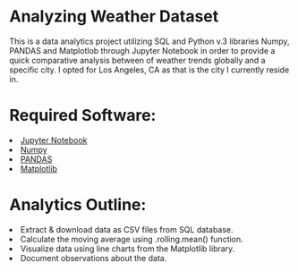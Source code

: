 # Analyzing Weather Dataset
This is a data analytics project utilizing SQL and Python v.3 libraries Numpy, PANDAS and Matplotlob through Jupyter Notebook in order to provide a quick comparative analysis between of weather trends globally and a specific city. I opted for Los Angeles, CA as that is the city I currently reside in.

# Required Software:
<li> <a href=https://jupyter.org/install>Jupyter Notebook</a>
<li> <a href=https://numpy.org/devdocs/user/index.html>Numpy</a>
<li> <a href=https://pandas.pydata.org/>PANDAS</a>
<li> <a href=https://matplotlib.org/>Matplotlib</a>

# Analytics Outline:
<li> Extract & download data as CSV files from SQL database.
<li> Calculate the moving average using .rolling.mean() function.
<li> Visualize data using line charts from the Matplotlib library.
<li> Document observations about the data.